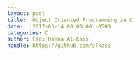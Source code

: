```yaml
---
layout: post
title:  Object Oriented Programming in C
date:   2017-03-14 00:00:00 -0500
categories: C
author: Fadi Hanna Al-Kass
handle: https://github.com/alkass
---
```

